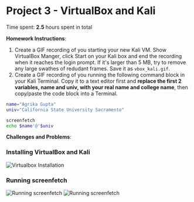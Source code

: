 # Project 3 - VirtualBox and Kali

Time spent: **2.5** hours spent in total

**Homework Instructions**: 

1. Create a GIF recording of you starting your new Kali VM. Show VirtualBox Manger, click Start on your Kali box and end the recording when it reaches the login prompt. If it's larger than 5 MB, try to remove any large swathes of redudant frames. Save it as `vbox_kali.gif`.
2. Create a GIF recording of you running the following command block in your Kali Terminal. Copy it to a text editor first and **replace the first 2 variables, name and univ, with your real name and college name**, then copy/paste the code block into a Terminal. 

```bash
name="Agrika Gupta"
univ="California State University Sacramento"

screenfetch
echo $name'@'$univ
```

**Challenges and Problems**: 

### Installing VirtualBox and Kali

<img src="http://g.recordit.co/SV36lSl9w3.gif" alt="Virtualbox Installation">
 
### Running screenfetch
<img src="https://recordit.co/8fsmdVcaK3" alt="Running screenfetch">
<img src="http://g.recordit.co/iNN9ecMTXa.gif" alt="Running screenfetch">
